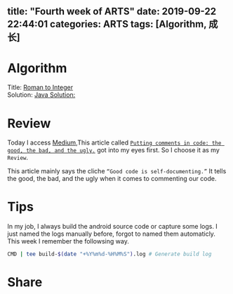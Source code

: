 title: "Fourth week of ARTS"
date: 2019-09-22 22:44:01
categories: ARTS
tags: [Algorithm, 成长]
---
# Algorithm
Title: [Roman to Integer](https://leetcode.com/problems/roman-to-integer/)  
Solution: [Java Solution:](https://github.com/huaqianlee/LeetcodeSolutions/blob/master/algorithms/java/RomantoInteger.java)
<!-- more -->
# Review
Today I access [Medium](),This article called [`Putting comments in code: the good, the bad, and the ugly.`](https://medium.com/free-code-camp/code-comments-the-good-the-bad-and-the-ugly-be9cc65fbf83) got into my eyes first. So I choose it as my ``Review``.

This article mainly says the cliche `“Good code is self-documenting.”` It tells the good, the bad, and the ugly when it comes to commenting our code. 

# Tips
In my job, I always build the android source code or capture some logs. I just named the logs manually before, forgot to named them automaticly. This week I remember the followsing way.
```bash
CMD | tee build-$(date "+%Y%m%d-%H%M%S").log # Generate build log
```

# Share


